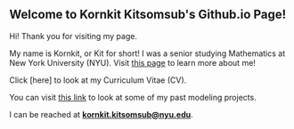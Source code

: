 ## Welcome to Kornkit Kitsomsub's Github.io Page!

Hi! Thank you for visiting my page. 

My name is Kornkit, or Kit for short! I was a senior studying Mathematics at New York University (NYU). 
Visit [this page](https://kkitsomsub.github.io/about) to learn more about me!

Click [here] to look at my Curriculum Vitae (CV).

You can visit [this link](kkitsomsub.github.io/projects) to look at some of my past modeling projects.

I can be reached at **kornkit.kitsomsub@nyu.edu**.








